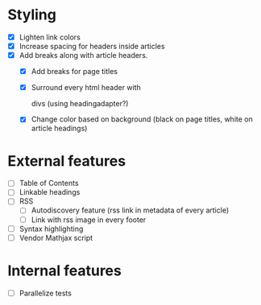 # Styling

- [X] Lighten link colors 
- [X] Increase spacing for headers inside articles
- [X] Add breaks along with article headers.
    - [X] Add breaks for page titles
    - [X] Surround every html header with <div class="break"> divs (using headingadapter?)
    - [X] Change color based on background (black on page titles, white on article headings)


# External features

- [ ] Table of Contents
- [ ] Linkable headings
- [ ] RSS
    - [ ] Autodiscovery feature (rss link in metadata of every article)
    - [ ] Link with rss image in every footer
- [ ] Syntax highlighting
- [ ] Vendor Mathjax script

# Internal features

- [ ] Parallelize tests
